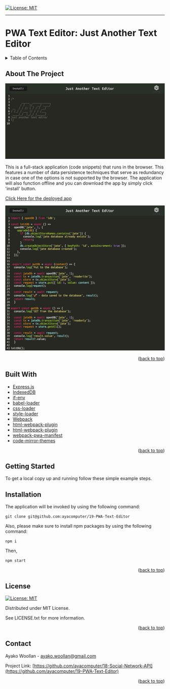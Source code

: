 
[![License: MIT](https://img.shields.io/badge/License-MIT-yellow.svg)](https://opensource.org/licenses/MIT)

---

# PWA Text Editor: Just Another Text Editor

<details>  
<summary>Table of Contents</summary>

<ol>
<li>
<a href="#about-the-project">About The Project</a></li>
<ul>
<li><a href="#built-with">Built With</a></li>
</ul>
</li>
<li>
<a href="#getting-started">Getting Started</a>
<ul>
<li><a href="#installation">Installation</a>
</ul>
</li>
<li><a href="#license">License</a></>
  
<li><a href="#contact">Contact</a></>
  
</ol>
  
</details>


## About The Project


![ProductScreen Shot](./assets/product.png)


This is a full-stack application (code snippets) that runs in the browser. This features a number of data persistence techniques that serve as redundancy in case one of the options is not supported by the browser. The application will also function offline and you can download the app by simply click 'install' button. 


[Click Here for the deployed app](https://ayacomputer-pwa-text-editor.herokuapp.com/)

![ProductScreen Shot](./assets/product2.png)



<p align = "right">(<a href="#top">back to top</a>)</>

 ## Built With
* [Express.js](https://expressjs.com/) 
* [IndexedDB](https://developer.mozilla.org/en-US/docs/Web/API/IndexedDB_API)
* [if-env](https://www.npmjs.com/package/if-env)
* [babel-loader](https://www.npmjs.com/package/babel-loader)
* [css-loader](https://www.npmjs.com/package/css-loader)
* [style-loader](https://www.npmjs.com/package/style-loader)
* [Webpack](https://webpack.js.org/)
* [html-webpack-plugin](https://www.npmjs.com/package/html-webpack-plugin)
* [html-webpack-plugin](https://www.npmjs.com/package/html-webpack-plugin)
* [webpack-pwa-manifest](https://www.npmjs.com/package/webpack-pwa-manifest)
* [code-mirror-themes](https://www.npmjs.com/package/code-mirror-themes)

<p align = "right"> (<a href="#top">back to top</a>)</>

## Getting Started

To get a local copy up and running follow these simple example steps.

 ## Installation

The application will be invoked by using the following command:

```
git clone git@github.com:ayacomputer/19-PWA-Text-Editor
```
Also, please make sure to install npm packages by using the following command:
```
npm i 
```
Then,
```
npm start
```

<p align="right">(<a href="#top">back to top</a>)</>

## License

[![License: MIT](https://img.shields.io/badge/License-MIT-yellow.svg)](https://opensource.org/licenses/MIT)

Distributed under MIT License.

See LICENSE.txt for more information.

<p align ="right">(<a href="#top">back to top</a>)</>

 ## Contact

Ayako Woollan - ayako.woollan@gmail.com

Project Link: [https://github.com/ayacomputer/18-Social-Network-API](https://github.com/ayacomputer/19-PWA-Text-Editor)

<p align="right">(<a href="#top">back to top</a>)</>
